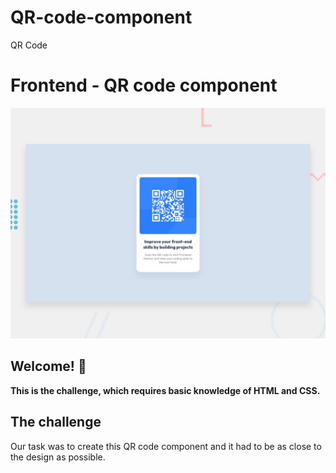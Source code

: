 # QR-code-component
QR Code

# Frontend - QR code component

![Design preview for the QR code component coding challenge](./design/desktop-preview.jpg)

## Welcome! 👋

**This is the challenge, which requires basic knowledge of HTML and CSS.**

## The challenge

Our task was to create this QR code component and it had to be as close to the design as possible.
